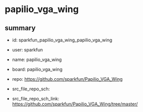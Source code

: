 # papilio_vga_wing
 
## summary 
* id: sparkfun_papilio_vga_wing_papilio_vga_wing
* user: sparkfun
* name: papilio_vga_wing
* board: papilio_vga_wing
* repo: https://github.com/sparkfun/Papilio_VGA_Wing



* src_file_repo_sch: 
* src_file_repo_sch_link: https://github.com/sparkfun/Papilio_VGA_Wing/tree/master/






